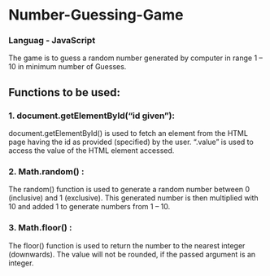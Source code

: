 # Number-Guessing-Game


### Languag - JavaScript
The game is to guess a random number generated by computer in range 1 – 10 in minimum number of Guesses.

## Functions to be used:

### 1. document.getElementById(“id given”): 
document.getElementById() is used to fetch an element from the HTML page having the id as provided (specified) by the user.
“.value” is used to access the value of the HTML element accessed.

### 2. Math.random() : 
The random() function is used to generate a random number between 0 (inclusive) and 1 (exclusive). This generated number is then multiplied with 10 and added 1 to generate numbers from 1 – 10.

### 3. Math.floor() : 
The floor() function is used to return the number to the nearest integer (downwards). The value will not be rounded, if the passed argument is an integer.

